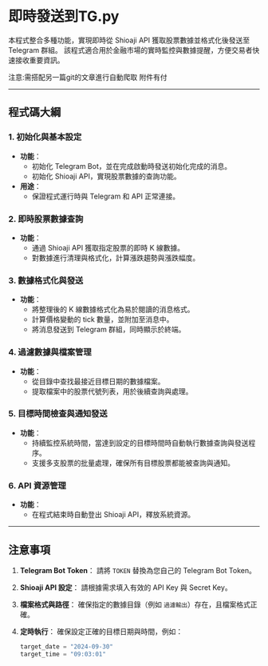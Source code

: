 # 即時發送到TG.py

本程式整合多種功能，實現即時從 Shioaji API 獲取股票數據並格式化後發送至 Telegram 群組。
該程式適合用於金融市場的實時監控與數據提醒，方便交易者快速接收重要資訊。

注意:需搭配另一篇git的文章進行自動爬取 附件有付

---

## 程式碼大綱

### 1. **初始化與基本設定**
- **功能**：
  - 初始化 Telegram Bot，並在完成啟動時發送初始化完成的消息。
  - 初始化 Shioaji API，實現股票數據的查詢功能。
- **用途**：
  - 保證程式運行時與 Telegram 和 API 正常連接。

### 2. **即時股票數據查詢**
- **功能**：
  - 通過 Shioaji API 獲取指定股票的即時 K 線數據。
  - 對數據進行清理與格式化，計算漲跌趨勢與漲跌幅度。

### 3. **數據格式化與發送**
- **功能**：
  - 將整理後的 K 線數據格式化為易於閱讀的消息格式。
  - 計算價格變動的 tick 數量，並附加至消息中。
  - 將消息發送到 Telegram 群組，同時顯示於終端。

### 4. **過濾數據與檔案管理**
- **功能**：
  - 從目錄中查找最接近目標日期的數據檔案。
  - 提取檔案中的股票代號列表，用於後續查詢與處理。

### 5. **目標時間檢查與通知發送**
- **功能**：
  - 持續監控系統時間，當達到設定的目標時間時自動執行數據查詢與發送程序。
  - 支援多支股票的批量處理，確保所有目標股票都能被查詢與通知。

### 6. **API 資源管理**
- **功能**：
  - 在程式結束時自動登出 Shioaji API，釋放系統資源。

---

## 注意事項

1. **Telegram Bot Token**：
   請將 `TOKEN` 替換為您自己的 Telegram Bot Token。

2. **Shioaji API 設定**：
   請根據需求填入有效的 API Key 與 Secret Key。

3. **檔案格式與路徑**：
   確保指定的數據目錄（例如 `過濾輸出`）存在，且檔案格式正確。

4. **定時執行**：
   確保設定正確的目標日期與時間，例如：
   ```python
   target_date = "2024-09-30"
   target_time = "09:03:01"
